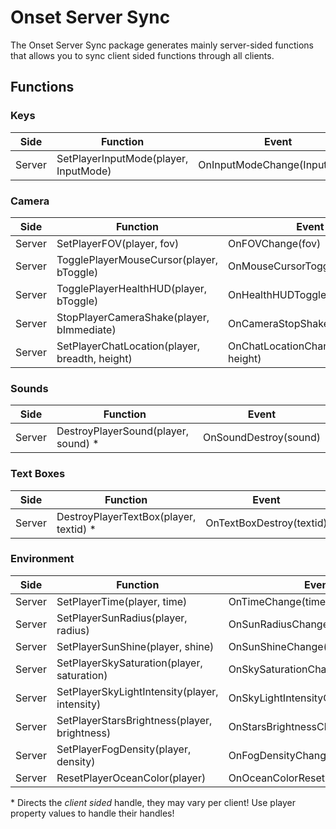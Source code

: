 # Onset Server Sync

The Onset Server Sync package generates mainly server-sided functions that allows you to sync client sided functions through all clients.

## Functions

### Keys
|Side|Function|Event|
|----|-------|--------|
|Server|SetPlayerInputMode(player, InputMode)|OnInputModeChange(InputMode)|

### Camera
|Side|Function|Event|
|----|-------|--------|
|Server|SetPlayerFOV(player, fov)|OnFOVChange(fov)|
|Server|TogglePlayerMouseCursor(player, bToggle)|OnMouseCursorToggle(bToggle)|
|Server|TogglePlayerHealthHUD(player, bToggle)|OnHealthHUDToggle(bToggle)|
|Server|StopPlayerCameraShake(player, bImmediate)|OnCameraStopShake(bImmediate)|
|Server|SetPlayerChatLocation(player, breadth, height)|OnChatLocationChange(breadth, height)|

### Sounds
|Side|Function|Event|
|----|-------|--------|
|Server|DestroyPlayerSound(player, sound) \*|OnSoundDestroy(sound)|

### Text Boxes
|Side|Function|Event|
|----|-------|--------|
|Server|DestroyPlayerTextBox(player, textid) \*|OnTextBoxDestroy(textid)|

### Environment
|Side|Function|Event|
|----|-------|--------|
|Server|SetPlayerTime(player, time)|OnTimeChange(time)|
|Server|SetPlayerSunRadius(player, radius)|OnSunRadiusChange(radius)|
|Server|SetPlayerSunShine(player, shine)|OnSunShineChange(shine)|
|Server|SetPlayerSkySaturation(player, saturation)|OnSkySaturationChange(saturation)|
|Server|SetPlayerSkyLightIntensity(player, intensity)|OnSkyLightIntensityChange(intensity)|
|Server|SetPlayerStarsBrightness(player, brightness)|OnStarsBrightnessChange(intensity)|
|Server|SetPlayerFogDensity(player, density)|OnFogDensityChange(density)|
|Server|ResetPlayerOceanColor(player)|OnOceanColorReset()|

\* Directs the *client sided* handle, they may vary per client! Use player property values to handle their handles!
